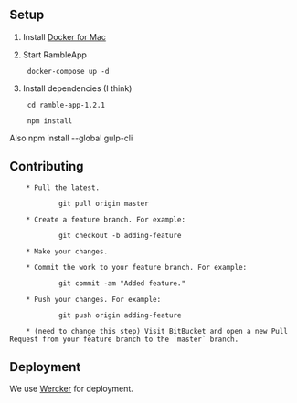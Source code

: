 ## Setup

1. Install [Docker for Mac](https://www.docker.com/products/docker)
2. Start RambleApp

        docker-compose up -d

3. Install dependencies (I think)

        cd ramble-app-1.2.1

        npm install

Also
        npm install --global gulp-cli

## Contributing

        * Pull the latest.

                git pull origin master

        * Create a feature branch. For example:

                git checkout -b adding-feature

        * Make your changes.

        * Commit the work to your feature branch. For example:

                git commit -am "Added feature."

        * Push your changes. For example:

                git push origin adding-feature

        * (need to change this step) Visit BitBucket and open a new Pull Request from your feature branch to the `master` branch.

## Deployment

We use [Wercker](http://devcenter.wercker.com/index.html) for deployment.
